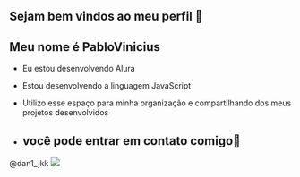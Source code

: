 ## Sejam bem vindos ao meu perfil 💙
## Meu nome é PabloVinicius

- Eu estou desenvolvendo Alura
- Estou desenvolvendo a linguagem JavaScript
- Utilizo esse espaço para minha organização e compartilhando dos meus projetos desenvolvidos

- ## você pode entrar em contato comigo📧

 @dan1_jkk
![](https://media.tenor.com/H-Mkm2nMKYkAAAAM/spiderman-fortnite.gif)

